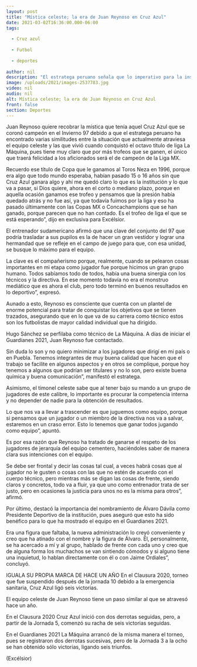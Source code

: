 ```yaml
---
layout: post
title: "Mística celeste; la era de Juan Reynoso en Cruz Azul"
date: 2021-03-02T16:36:00.000-06:00
tags:
  
  - Cruz azul
  
  - Futbol
  
  - deportes
  
author: nil
description: "El estratega peruano señala que lo imperativo para la institución cementera, en el corto, o mediano plazo, no es otra cosa que el título de la Liga MX, pues es el que la afición espera con ansias"
image: /uploads/2021/images-2537783.jpg
video: nil
audio: nil
alt: Mística celeste; la era de Juan Reynoso en Cruz Azul
front: false
section: Deportes
---
```


Juan Reynoso quiere recobrar la mística que tenía aquel Cruz Azul que se coronó campeón en el Invierno 97 debido a que el estratega peruano ha encontrado varias similitudes entre la situación que actualmente atraviesa el equipo celeste y las que vivió cuando conquistó el octavo título de liga La Máquina, pues tiene muy claro que por más trofeos que se ganen, el único que traerá felicidad a los aficionados será el de campeón de la Liga MX.

Recuerdo ese título de Copa que le ganamos al Toros Neza en 1996, porque era algo que todo mundo esperaba, habían pasado 15 o 16 años sin que Cruz Azul ganara algo y ahí me quedó claro lo que es la institución y lo que va a pasar, si Dios quiere, ahora en el corto o mediano plazo, porque en aquella ocasión ganamos ese trofeo y pensamos que la presión había quedado atrás y no fue así, ya que todavía fuimos por la liga y eso ha pasado últimamente con las Copas MX o Concachampions que se han ganado, porque parecen que no han contado. Es el trofeo de liga el que se está esperando”, dijo en exclusiva para Excélsior.

El entrenador sudamericano afirmó que una clave del conjunto del 97 que podría trasladar a sus pupilos es la de hacer un gran vestidor y lograr una hermandad que se refleje en el campo de juego para que, con esa unidad, se busque lo máximo para el equipo.

La clave es el compañerismo porque, realmente, cuando se pelearon cosas importantes en mi etapa como jugador fue porque hicimos un gran grupo humano. Todos sabíamos todo de todos, había una buena sinergia con los técnicos y la directiva. En ese momento todavía no era el monstruo mediático que es ahora el club, pero todo terminó en buenos resultados en lo deportivo”, expresó.

Aunado a esto, Reynoso es consciente que cuenta con un plantel de enorme potencial para tratar de conquistar los objetivos que se tienen trazados, asegurando que en lo que va de su carrera como técnico estos son los futbolistas de mayor calidad individual que ha dirigido.

Hugo Sánchez se perfilaba como técnico de La Máquina. A días de iniciar el Guardianes 2021, Juan Reynoso fue contactado.

Sin duda lo son y no quiero minimizar a los jugadores que dirigí en mi país o en Puebla. Tenemos integrantes de muy buena calidad que hacen que el trabajo se facilite en algunos aspectos y en otros se complique, porque hoy tenemos a algunos que podrían ser titulares y no lo son, pero existe buena química y buena comunicación”, manifestó el estratega.

Asimismo, el timonel celeste sabe que al tener bajo su mando a un grupo de jugadores de este calibre, lo importante es procurar la competencia interna y no depender de nadie para la obtención de resultados.

Lo que nos va a llevar a trascender es que juguemos como equipo, porque si pensamos que un jugador o un miembro de la directiva nos va a salvar, estaremos en un craso error. Esto lo tenemos que ganar todos jugando como equipo”, apuntó.

Es por esa razón que Reynoso ha tratado de ganarse el respeto de los jugadores de jerarquía del equipo cementero, haciéndoles saber de manera clara sus intenciones con el equipo.

Se debe ser frontal y decir las cosas tal cual, a veces habrá cosas que al jugador no le gusten o cosas con las que no estén de acuerdo con el cuerpo técnico, pero mientras más se digan las cosas de frente, siendo claros y concretos, todo va a fluir, ya que uno como entrenador trata de ser justo, pero en ocasiones la justicia para unos no es la misma para otros”, afirmó.

Por último, destacó la importancia del nombramiento de Álvaro Dávila como Presidente Deportivo de la institución, pues aseguró que esto ha sido benéfico para lo que ha mostrado el equipo en el Guardianes 2021.

Era una figura que faltaba, la nueva administración lo creyó conveniente y creo que ha atinado con el nombre y la figura de Álvaro. Él, personalmente, se ha acercado a mí y al grupo, hablado de frente con cada uno y creo que de alguna forma los muchachos se van sintiendo cómodos y si alguno tiene una inquietud, lo hablan directamente con él o con Jaime Ordiales”, concluyó.

 

IGUALA SU PROPIA MARCA DE HACE UN AÑO
En el Clausura 2020, torneo que fue suspendido después de la jornada 10 debido a la emergencia sanitaria, Cruz Azul ligó seis victorias.

El equipo celeste de Juan Reynoso tiene un paso similar al que se atravesó hace un año.

En el Clausura 2020 Cruz Azul inició con dos derrotas seguidas, pero, a partir de la Jornada 5, comenzó su racha de seis victorias seguidas.

En el Guardianes 2021 La Máquina arrancó de la misma manera el torneo, pues se registraron dos derrotas sucesivas, pero de la Jornada 3 a la ocho se han obtenido sólo victorias, ligando seis triunfos.

(Excélsior)